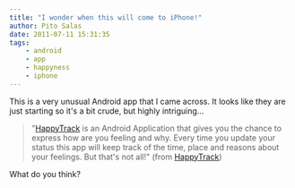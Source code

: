 ```yaml
---
title: "I wonder when this will come to iPhone!"
author: Pito Salas
date: 2011-07-11 15:31:35
tags:
    - android
    - app
    - happyness
    - iphone
---
```



This is a very unusual Android app that I came across. It looks like they are
just starting so it's a bit crude, but highly intriguing…

> "[HappyTrack](<http://unbouncepages.com/happytrack-v1/>) is an Android
> Application that gives you the chance to express how are you feeling and
> why. Every time you update your status this app will keep track of the time,
> place and reasons about your feelings. But that's not all!" (from
> [HappyTrack](<http://unbouncepages.com/happytrack-v1/>))

What do you think?


